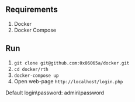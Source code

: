 ## Requirements

1. Docker
2. Docker Compose

## Run

1. `git clone git@github.com:0x06065a/docker.git`
2. `cd docker/rth`
3. `docker-compose up`
4. Open web-page `http://localhost/login.php`

Default login\password: admin\password
